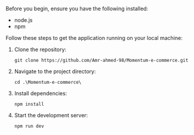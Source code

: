 
Before you begin, ensure you have the following installed:
- node.js
- npm 

Follow these steps to get the application running on your local machine:

1. Clone the repository:
   ```
   git clone https://github.com/Amr-ahmed-98/Momentum-e-commerce.git
   ```

2. Navigate to the project directory:
   ```
   cd .\Momentum-e-commerce\
   ```

3. Install dependencies:
   ```
   npm install
   ```

4. Start the development server:
   ```
   npm run dev
   ```
